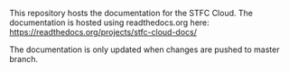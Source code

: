 This repository hosts the documentation for the STFC Cloud.
The documentation is hosted using readthedocs.org here: https://readthedocs.org/projects/stfc-cloud-docs/

The documentation is only updated when changes are pushed to master branch.